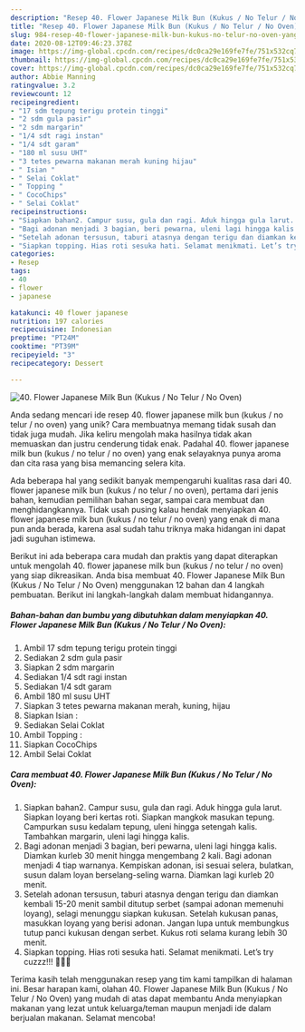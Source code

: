 ```yaml
---
description: "Resep 40. Flower Japanese Milk Bun (Kukus / No Telur / No Oven) yang Menggugah Selera"
title: "Resep 40. Flower Japanese Milk Bun (Kukus / No Telur / No Oven) yang Menggugah Selera"
slug: 984-resep-40-flower-japanese-milk-bun-kukus-no-telur-no-oven-yang-menggugah-selera
date: 2020-08-12T09:46:23.378Z
image: https://img-global.cpcdn.com/recipes/dc0ca29e169fe7fe/751x532cq70/40-flower-japanese-milk-bun-kukus-no-telur-no-oven-foto-resep-utama.jpg
thumbnail: https://img-global.cpcdn.com/recipes/dc0ca29e169fe7fe/751x532cq70/40-flower-japanese-milk-bun-kukus-no-telur-no-oven-foto-resep-utama.jpg
cover: https://img-global.cpcdn.com/recipes/dc0ca29e169fe7fe/751x532cq70/40-flower-japanese-milk-bun-kukus-no-telur-no-oven-foto-resep-utama.jpg
author: Abbie Manning
ratingvalue: 3.2
reviewcount: 12
recipeingredient:
- "17 sdm tepung terigu protein tinggi"
- "2 sdm gula pasir"
- "2 sdm margarin"
- "1/4 sdt ragi instan"
- "1/4 sdt garam"
- "180 ml susu UHT"
- "3 tetes pewarna makanan merah kuning hijau"
- " Isian "
- " Selai Coklat"
- " Topping "
- " CocoChips"
- " Selai Coklat"
recipeinstructions:
- "Siapkan bahan2. Campur susu, gula dan ragi. Aduk hingga gula larut. Siapkan loyang beri kertas roti. Siapkan mangkok masukan tepung. Campurkan susu kedalam tepung, uleni hingga setengah kalis. Tambahkan margarin, uleni lagi hingga kalis."
- "Bagi adonan menjadi 3 bagian, beri pewarna, uleni lagi hingga kalis. Diamkan kurleb 30 menit hingga mengembang 2 kali. Bagi adonan menjadi 4 tiap warnanya. Kempiskan adonan, isi sesuai selera, bulatkan, susun dalam loyan berselang-seling warna. Diamkan lagi kurleb 20 menit."
- "Setelah adonan tersusun, taburi atasnya dengan terigu dan diamkan kembali 15-20 menit sambil ditutup serbet (sampai adonan memenuhi loyang), selagi menunggu siapkan kukusan. Setelah kukusan panas, masukkan loyang yang berisi adonan. Jangan lupa untuk membungkus tutup panci kukusan dengan serbet. Kukus roti selama kurang lebih 30 menit."
- "Siapkan topping. Hias roti sesuka hati. Selamat menikmati. Let’s try cuzzz!!! 👩🏻‍🍳"
categories:
- Resep
tags:
- 40
- flower
- japanese

katakunci: 40 flower japanese 
nutrition: 197 calories
recipecuisine: Indonesian
preptime: "PT24M"
cooktime: "PT39M"
recipeyield: "3"
recipecategory: Dessert

---
```



![40. Flower Japanese Milk Bun (Kukus / No Telur / No Oven)](https://img-global.cpcdn.com/recipes/dc0ca29e169fe7fe/751x532cq70/40-flower-japanese-milk-bun-kukus-no-telur-no-oven-foto-resep-utama.jpg)

Anda sedang mencari ide resep 40. flower japanese milk bun (kukus / no telur / no oven) yang unik? Cara membuatnya memang tidak susah dan tidak juga mudah. Jika keliru mengolah maka hasilnya tidak akan memuaskan dan justru cenderung tidak enak. Padahal 40. flower japanese milk bun (kukus / no telur / no oven) yang enak selayaknya punya aroma dan cita rasa yang bisa memancing selera kita.

Ada beberapa hal yang sedikit banyak mempengaruhi kualitas rasa dari 40. flower japanese milk bun (kukus / no telur / no oven), pertama dari jenis bahan, kemudian pemilihan bahan segar, sampai cara membuat dan menghidangkannya. Tidak usah pusing kalau hendak menyiapkan 40. flower japanese milk bun (kukus / no telur / no oven) yang enak di mana pun anda berada, karena asal sudah tahu triknya maka hidangan ini dapat jadi suguhan istimewa.




Berikut ini ada beberapa cara mudah dan praktis yang dapat diterapkan untuk mengolah 40. flower japanese milk bun (kukus / no telur / no oven) yang siap dikreasikan. Anda bisa membuat 40. Flower Japanese Milk Bun (Kukus / No Telur / No Oven) menggunakan 12 bahan dan 4 langkah pembuatan. Berikut ini langkah-langkah dalam membuat hidangannya.

<!--inarticleads1-->

##### Bahan-bahan dan bumbu yang dibutuhkan dalam menyiapkan 40. Flower Japanese Milk Bun (Kukus / No Telur / No Oven):

1. Ambil 17 sdm tepung terigu protein tinggi
1. Sediakan 2 sdm gula pasir
1. Siapkan 2 sdm margarin
1. Sediakan 1/4 sdt ragi instan
1. Sediakan 1/4 sdt garam
1. Ambil 180 ml susu UHT
1. Siapkan 3 tetes pewarna makanan merah, kuning, hijau
1. Siapkan  Isian :
1. Sediakan  Selai Coklat
1. Ambil  Topping :
1. Siapkan  CocoChips
1. Ambil  Selai Coklat




<!--inarticleads2-->

##### Cara membuat 40. Flower Japanese Milk Bun (Kukus / No Telur / No Oven):

1. Siapkan bahan2. Campur susu, gula dan ragi. Aduk hingga gula larut. Siapkan loyang beri kertas roti. Siapkan mangkok masukan tepung. Campurkan susu kedalam tepung, uleni hingga setengah kalis. Tambahkan margarin, uleni lagi hingga kalis.
1. Bagi adonan menjadi 3 bagian, beri pewarna, uleni lagi hingga kalis. Diamkan kurleb 30 menit hingga mengembang 2 kali. Bagi adonan menjadi 4 tiap warnanya. Kempiskan adonan, isi sesuai selera, bulatkan, susun dalam loyan berselang-seling warna. Diamkan lagi kurleb 20 menit.
1. Setelah adonan tersusun, taburi atasnya dengan terigu dan diamkan kembali 15-20 menit sambil ditutup serbet (sampai adonan memenuhi loyang), selagi menunggu siapkan kukusan. Setelah kukusan panas, masukkan loyang yang berisi adonan. Jangan lupa untuk membungkus tutup panci kukusan dengan serbet. Kukus roti selama kurang lebih 30 menit.
1. Siapkan topping. Hias roti sesuka hati. Selamat menikmati. Let’s try cuzzz!!! 👩🏻‍🍳




Terima kasih telah menggunakan resep yang tim kami tampilkan di halaman ini. Besar harapan kami, olahan 40. Flower Japanese Milk Bun (Kukus / No Telur / No Oven) yang mudah di atas dapat membantu Anda menyiapkan makanan yang lezat untuk keluarga/teman maupun menjadi ide dalam berjualan makanan. Selamat mencoba!
